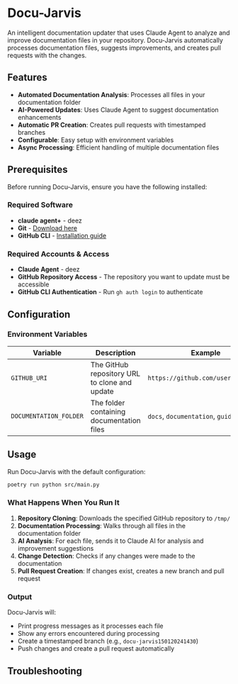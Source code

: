 # Docu-Jarvis

An intelligent documentation updater that uses Claude Agent to analyze and improve documentation files in your repository. Docu-Jarvis automatically processes documentation files, suggests improvements, and creates pull requests with the changes.

## Features

- **Automated Documentation Analysis**: Processes all files in your documentation folder
- **AI-Powered Updates**: Uses Claude Agent to suggest documentation enhancements
- **Automatic PR Creation**: Creates pull requests with timestamped branches
- **Configurable**: Easy setup with environment variables
- **Async Processing**: Efficient handling of multiple documentation files

## Prerequisites

Before running Docu-Jarvis, ensure you have the following installed:

### Required Software
- **claude agent+** - deez 
- **Git** - [Download here](https://git-scm.com/downloads)
- **GitHub CLI** - [Installation guide](https://cli.github.com/manual/installation)

### Required Accounts & Access
- **Claude Agent** - deez
- **GitHub Repository Access** - The repository you want to update must be accessible
- **GitHub CLI Authentication** - Run `gh auth login` to authenticate

## Configuration

### Environment Variables

| Variable | Description | Example |
|----------|-------------|---------|
| `GITHUB_URI` | The GitHub repository URL to clone and update | `https://github.com/user/repo.git` |
| `DOCUMENTATION_FOLDER` | The folder containing documentation files | `docs`, `documentation`, `guides` |

## Usage

Run Docu-Jarvis with the default configuration:

```bash
poetry run python src/main.py
```

### What Happens When You Run It

1. **Repository Cloning**: Downloads the specified GitHub repository to `/tmp/`
2. **Documentation Processing**: Walks through all files in the documentation folder
3. **AI Analysis**: For each file, sends it to Claude AI for analysis and improvement suggestions
4. **Change Detection**: Checks if any changes were made to the documentation
5. **Pull Request Creation**: If changes exist, creates a new branch and pull request

### Output

Docu-Jarvis will:
- Print progress messages as it processes each file
- Show any errors encountered during processing
- Create a timestamped branch (e.g., `docu-jarvis150120241430`)
- Push changes and create a pull request automatically

## Troubleshooting
